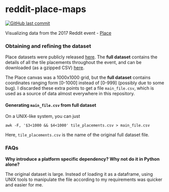 # reddit-place-maps

[![GitHub last commit](https://img.shields.io/github/last-commit/aydwi/reddit-place-maps.svg)]()

Visualizing data from the 2017 Reddit event - [Place](https://www.reddit.com/r/place/)


### Obtaining and refining the dataset

Place datasets were publicly released [here](https://redd.it/6640ru). The **full dataset** contains the details of all the tile placements throughout the event, and can be downloaded (as a gzipped CSV) [here](https://storage.googleapis.com/place_events/tile_placements.csv.gz).

The Place canvas was a 1000x1000 grid, but the **full dataset** contains coordinates ranging form [0-1000] instead of [0-999] (possibly due to some bug). I discarded these extra points to get a file `main_file.csv`, which is used as a source of data almost everywhere in this repository.

#### Generating `main_file.csv` from full dataset

On a UNIX-like system, you can just

    awk -F, '$3<1000 && $4<1000' tile_placements.csv > main_file.csv
    
Here, `tile_placements.csv` is the name of the original full dataset file.

### FAQs

**Why introduce a platform specific dependency? Why not do it in Python alone?**

The original dataset is large. Instead of loading it as a dataframe, using UNIX tools to manipulate the file according to my requirements was quicker and easier for me.
